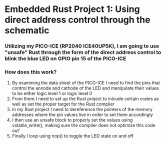 # Embedded Rust Project 1: Using direct address control through the schematic
### Utilizing my  PICO-ICE (RP2040 ICE40UP5K), I am going to use "unsafe" Rust through the form of the direct address control to blink the blue LED on GPIO pin 15 of the PICO-ICE


### How does this work?
1. By examining the data sheet of the  PICO-ICE I need to find the pins that control the annode and cathode of the LED and manipulate their values to be either logic level 1 or logic level 0
2. From there I need to set up the Rust project to inlcude certain crates as well as set the proper target for the Rust compiler
3. In my Rust project I need to dereference the pointers of the memory addresses where the pin values live in order to set them accordingly
4. I then use an unsafe block to properly set the values using volatile_write(), making sure the compiler does not optimize this code out'
5. Finally I loop using nop() to toggle the LED state on and off
